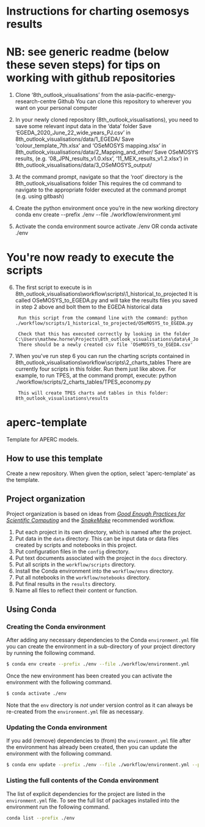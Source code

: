 # Instructions for charting osemosys results

# NB: see generic readme (below these seven steps) for tips on working with github repositories

1. Clone ‘8th_outlook_visualisations’ from the asia-pacific-energy-research-centre Github
        You can clone this repository to wherever you want on your personal computer

2. In your newly cloned repository (8th_outlook_visualisations), you need to save some relevant input data in the ‘data’ folder
        Save ‘EGEDA_2020_June_22_wide_years_PJ.csv’ in 8th_outlook_visualisations/data/1_EGEDA/
        Save ‘colour_template_7th.xlsx’ and ‘OSeMOSYS mapping.xlsx’ in 8th_outlook_visualisations/data/2_Mapping_and_other/
        Save OSeMOSYS results, (e.g. ‘08_JPN_results_v1.0.xlsx’, ‘11_MEX_results_v1.2.xlsx’) in 8th_outlook_visualisations/data/3_OSeMOSYS_output/

3. At the command prompt, navigate so that the ‘root’ directory is the 8th_outlook_visualisations folder
        This requires the cd command to navigate to the appropriate folder executed at the command prompt (e.g. using gitbash)

4. Create the python environment once you’re in the new working directory
        conda env create --prefix ./env --file ./workflow/environment.yml 

5. Activate the conda environment
        source activate ./env   OR 
        conda activate ./env

# You're now ready to execute the scripts

6. The first script to execute is in 8th_outlook_visualisations\workflow\scripts\1_historical_to_projected
        It is called OSeMOSYS_to_EGEDA.py and will take the results files you saved in step 2 above and bolt them to the EGEDA historical data

        Run this script from the command line with the command: python ./workflow/scripts/1_historical_to_projected/OSeMOSYS_to_EGEDA.py

        Check that this has executed correctly by looking in the folder C:\Users\mathew.horne\Projects\8th_outlook_visualisations\data\4_Joined
        There should be a newly created csv file 'OSeMOSYS_to_EGEDA.csv'

7. When you've run step 6 you can run the charting scripts contained in 8th_outlook_visualisations\workflow\scripts\2_charts_tables
        There are currently four scripts in this folder. 
        Run them just like above. For example, to run TPES, at the command prompt, execute: python ./workflow/scripts/2_charts_tables/TPES_economy.py

        This will create TPES charts and tables in this folder: 8th_outlook_visualisations\results


# aperc-template
Template for APERC models.

## How to use this template
Create a new repository. When given the option, select 'aperc-template' as the template.

## Project organization

Project organization is based on ideas from [_Good Enough Practices for Scientific Computing_](https://journals.plos.org/ploscompbiol/article?id=10.1371/journal.pcbi.1005510) and the [_SnakeMake_](https://snakemake.readthedocs.io/en/stable/snakefiles/deployment.html) recommended workflow. 

1. Put each project in its own directory, which is named after the project.
2. Put data in the `data` directory. This can be input data or data files created by scripts and notebooks in this project.
3. Put configuration files in the `config` directory.
4. Put text documents associated with the project in the `docs` directory.
5. Put all scripts in the `workflow/scripts` directory.
6. Install the Conda environment into the `workflow/envs` directory. 
7. Put all notebooks in the `workflow/notebooks` directory.
8. Put final results in the `results` directory.
9. Name all files to reflect their content or function.

## Using Conda

### Creating the Conda environment

After adding any necessary dependencies to the Conda `environment.yml` file you can create the 
environment in a sub-directory of your project directory by running the following command.

```bash
$ conda env create --prefix ./env --file ./workflow/environment.yml
```
Once the new environment has been created you can activate the environment with the following 
command.

```bash
$ conda activate ./env
```

Note that the `env` directory is *not* under version control as it can always be re-created from 
the `environment.yml` file as necessary.

### Updating the Conda environment

If you add (remove) dependencies to (from) the `environment.yml` file after the environment has 
already been created, then you can update the environment with the following command.

```bash
$ conda env update --prefix ./env --file ./workflow/environment.yml --prune
```

### Listing the full contents of the Conda environment

The list of explicit dependencies for the project are listed in the `environment.yml` file. To see the full list of packages installed into the environment run the following command.

```bash
conda list --prefix ./env
```

